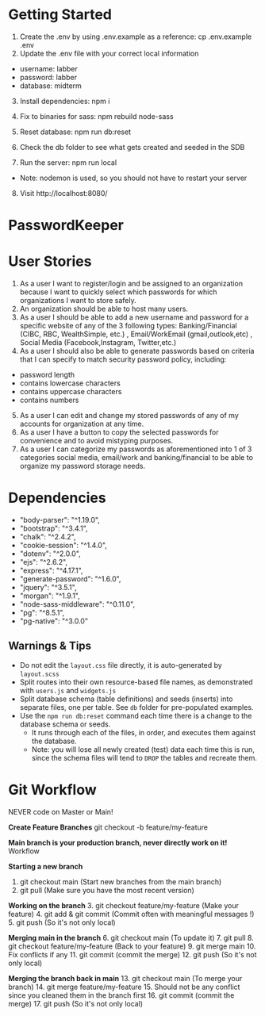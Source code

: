 # Getting Started

1. Create the .env by using .env.example as a reference: cp .env.example .env
2. Update the .env file with your correct local information

- username: labber
- password: labber
- database: midterm

3. Install dependencies: npm i
4. Fix to binaries for sass: npm rebuild node-sass
5. Reset database: npm run db:reset

6. Check the db folder to see what gets created and seeded in the SDB

7. Run the server: npm run local

- Note: nodemon is used, so you should not have to restart your server

8. Visit http://localhost:8080/

# PasswordKeeper

# User Stories

1. As a user I want to register/login and be assigned to an organization because I want to quickly select which passwords for which organizations I want to store safely.
2. An organization should be able to host many users.
3. As a user I should be able to add a new username and password for a specific website of any of the 3 following types: Banking/Financial (CIBC, RBC, WealthSimple, etc.) , Email/WorkEmail (gmail,outlook,etc) , Social Media (Facebook,Instagram, Twitter,etc.)
4. As a user I should also be able to generate passwords based on criteria that I can specify to match security password policy, including:

- password length
- contains lowercase characters
- contains uppercase characters
- contains numbers

5. As a user I can edit and change my stored passwords of any of my accounts for organization at any time.
6. As a user I have a button to copy the selected passwords for convenience and to avoid mistyping purposes.
7. As a user I can categorize my passwords as aforementioned into 1 of 3 categories social media, email/work and banking/financial to be able to organize my password storage needs.

# Dependencies

- "body-parser": "^1.19.0",
- "bootstrap": "^3.4.1",
- "chalk": "^2.4.2",
- "cookie-session": "^1.4.0",
- "dotenv": "^2.0.0",
- "ejs": "^2.6.2",
- "express": "^4.17.1",
- "generate-password": "^1.6.0",
- "jquery": "^3.5.1",
- "morgan": "^1.9.1",
- "node-sass-middleware": "^0.11.0",
- "pg": "^8.5.1",
- "pg-native": "^3.0.0"

## Warnings & Tips

- Do not edit the `layout.css` file directly, it is auto-generated by `layout.scss`
- Split routes into their own resource-based file names, as demonstrated with `users.js` and `widgets.js`
- Split database schema (table definitions) and seeds (inserts) into separate files, one per table. See `db` folder for pre-populated examples.
- Use the `npm run db:reset` command each time there is a change to the database schema or seeds.
  - It runs through each of the files, in order, and executes them against the database.
  - Note: you will lose all newly created (test) data each time this is run, since the schema files will tend to `DROP` the tables and recreate them.

# Git Workflow

NEVER code on Master or Main!

**Create Feature Branches**
git checkout -b feature/my-feature

**Main branch is your production branch, never directly work on it!**
Workflow

**Starting a new branch**

1. git checkout main (Start new branches from the main branch)
2. git pull (Make sure you have the most recent version)

**Working on the branch** 3. git checkout feature/my-feature (Make your feature) 4. git add & git commit (Commit often with meaningful messages !) 5. git push (So it's not only local)

**Merging main in the branch** 6. git checkout main (To update it) 7. git pull 8. git checkout feature/my-feature (Back to your feature) 9. git merge main 10. Fix conflicts if any 11. git commit (commit the merge) 12. git push (So it's not only local)

**Merging the branch back in main** 13. git checkout main (To merge your branch) 14. git merge feature/my-feature 15. Should not be any conflict since you cleaned them in the branch first 16. git commit (commit the merge) 17. git push (So it's not only local)
